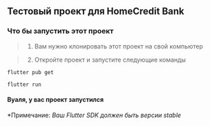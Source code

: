 ## Тестовый проект для HomeCredit Bank


### Что бы запустить этот проект

>1. Вам нужно клонировать этот проект на свой компьютер

>2. Откройте проект и запустите следующие команды
```
flutter pub get
```

```
flutter run
```

#### Вуаля, у вас проект запустился

*Примечание:
*Ваш Flutter SDK должен быть версии stable*
